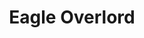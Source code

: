 ---
title: Eagle Overlord
description: "A Discord bot running on the (unofficial) EWU Computer Science server that supports compiling code, role management, and more."
tags:
  - JavaScript
  - Node.js
image: "./assets/img/eagle.png"
source_url: "https://github.com/APlagman/EagleOverlord"
---